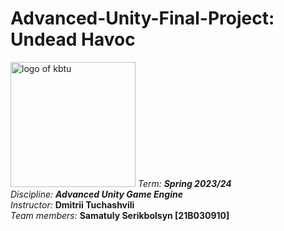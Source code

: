 # Advanced-Unity-Final-Project: Undead Havoc
<img src = "https://user-images.githubusercontent.com/84507955/214804964-5e311963-c7f0-43cd-a577-69629017c3e3.png" alt = "logo of kbtu" width = "200">
<em>Term: <strong>Spring 2023/24</strong></em><br>
<em>Discipline: <strong>Advanced Unity Game Engine</strong></em><br>
<em>Instructor: </em> <strong>Dmitrii Tuchashvili</strong><br>
<em>Team members:</em>
<strong>Samatuly Serikbolsyn [21B030910]</strong><br>
